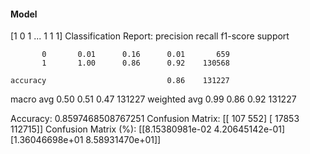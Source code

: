 #### Model
[1 0 1 ... 1 1 1]
Classification Report:
              precision    recall  f1-score   support

           0       0.01      0.16      0.01       659
           1       1.00      0.86      0.92    130568

    accuracy                           0.86    131227
   macro avg       0.50      0.51      0.47    131227
weighted avg       0.99      0.86      0.92    131227

Accuracy: 0.8597468508767251
Confusion Matrix:
[[   107    552]
 [ 17853 112715]]
Confusion Matrix (%):
[[8.15380981e-02 4.20645142e-01]
 [1.36046698e+01 8.58931470e+01]]
